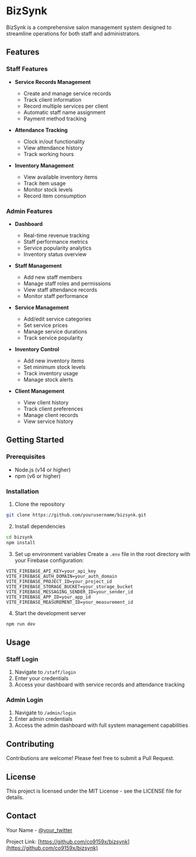 # BizSynk

BizSynk is a comprehensive salon management system designed to streamline operations for both staff and administrators.

## Features

### Staff Features
- **Service Records Management**
  - Create and manage service records
  - Track client information
  - Record multiple services per client
  - Automatic staff name assignment
  - Payment method tracking

- **Attendance Tracking**
  - Clock in/out functionality
  - View attendance history
  - Track working hours

- **Inventory Management**
  - View available inventory items
  - Track item usage
  - Monitor stock levels
  - Record item consumption

### Admin Features
- **Dashboard**
  - Real-time revenue tracking
  - Staff performance metrics
  - Service popularity analytics
  - Inventory status overview

- **Staff Management**
  - Add new staff members
  - Manage staff roles and permissions
  - View staff attendance records
  - Monitor staff performance

- **Service Management**
  - Add/edit service categories
  - Set service prices
  - Manage service durations
  - Track service popularity

- **Inventory Control**
  - Add new inventory items
  - Set minimum stock levels
  - Track inventory usage
  - Manage stock alerts

- **Client Management**
  - View client history
  - Track client preferences
  - Manage client records
  - View service history

## Getting Started

### Prerequisites
- Node.js (v14 or higher)
- npm (v6 or higher)

### Installation
1. Clone the repository
```bash
git clone https://github.com/yourusername/bizsynk.git
```

2. Install dependencies
```bash
cd bizsynk
npm install
```

3. Set up environment variables
Create a `.env` file in the root directory with your Firebase configuration:
```
VITE_FIREBASE_API_KEY=your_api_key
VITE_FIREBASE_AUTH_DOMAIN=your_auth_domain
VITE_FIREBASE_PROJECT_ID=your_project_id
VITE_FIREBASE_STORAGE_BUCKET=your_storage_bucket
VITE_FIREBASE_MESSAGING_SENDER_ID=your_sender_id
VITE_FIREBASE_APP_ID=your_app_id
VITE_FIREBASE_MEASUREMENT_ID=your_measurement_id
```

4. Start the development server
```bash
npm run dev
```

## Usage

### Staff Login
1. Navigate to `/staff/login`
2. Enter your credentials
3. Access your dashboard with service records and attendance tracking

### Admin Login
1. Navigate to `/admin/login`
2. Enter admin credentials
3. Access the admin dashboard with full system management capabilities

## Contributing
Contributions are welcome! Please feel free to submit a Pull Request.

## License
This project is licensed under the MIT License - see the LICENSE file for details.

## Contact

Your Name - [@your_twitter](https://twitter.com/your_twitter)

Project Link: [https://github.com/co9159x/bizsynk](https://github.com/co9159x/bizsynk) 